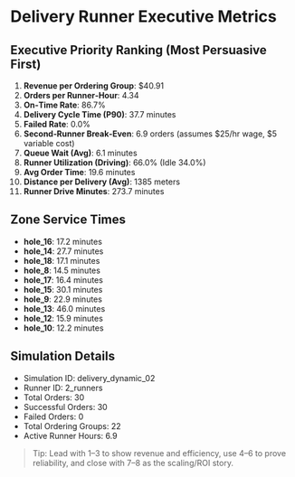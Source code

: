 # Delivery Runner Executive Metrics

## Executive Priority Ranking (Most Persuasive First)
1. **Revenue per Ordering Group**: $40.91
2. **Orders per Runner‑Hour**: 4.34
3. **On‑Time Rate**: 86.7%
4. **Delivery Cycle Time (P90)**: 37.7 minutes
5. **Failed Rate**: 0.0%
6. **Second‑Runner Break‑Even**: 6.9 orders (assumes $25/hr wage, $5 variable cost)
7. **Queue Wait (Avg)**: 6.1 minutes
8. **Runner Utilization (Driving)**: 66.0% (Idle 34.0%)
9. **Avg Order Time**: 19.6 minutes
10. **Distance per Delivery (Avg)**: 1385 meters
11. **Runner Drive Minutes**: 273.7 minutes

## Zone Service Times
- **hole_16**: 17.2 minutes
- **hole_14**: 27.7 minutes
- **hole_18**: 17.1 minutes
- **hole_8**: 14.5 minutes
- **hole_17**: 16.4 minutes
- **hole_15**: 30.1 minutes
- **hole_9**: 22.9 minutes
- **hole_13**: 46.0 minutes
- **hole_12**: 15.9 minutes
- **hole_10**: 12.2 minutes


## Simulation Details
- Simulation ID: delivery_dynamic_02
- Runner ID: 2_runners
- Total Orders: 30
- Successful Orders: 30
- Failed Orders: 0
- Total Ordering Groups: 22
- Active Runner Hours: 6.9

> Tip: Lead with 1–3 to show revenue and efficiency, use 4–6 to prove reliability, and close with 7–8 as the scaling/ROI story.
